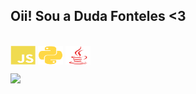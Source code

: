 ## Oii! Sou a Duda Fonteles <3

<div style="display: inline_block"><br>
  <img align="center" alt="Duda-Js" height="30" width="40" src="https://raw.githubusercontent.com/devicons/devicon/master/icons/javascript/javascript-plain.svg">
   <img align="center" alt="Duda-Python" height="30" width="40" src="https://raw.githubusercontent.com/devicons/devicon/master/icons/python/python-plain.svg">
   <img align="center" alt="Duda-Java" height="30" width="40" src="https://raw.githubusercontent.com/devicons/devicon/master/icons/java/java-plain.svg">
  
 
<div> 
  
  <a href="https://instagram.com/_dudah.fonteles_" target="_blank"><img src="https://img.shields.io/badge/-Instagram-%23E4405F?style=for-the-badge&logo=instagram&logoColor=white" target="_blank"></a>
 	 
  
</div>
